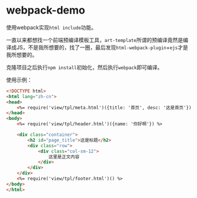 # webpack-demo

使用webpack实现`html include`功能。

一直以来都想找一个前端预编译模板工具，`art-template`所谓的预编译竟然是编译成JS，不是我所想要的，找了一圈，最后发现`html-webpack-plugin`+`ejs`才是我所想要的。

克隆项目之后执行`npm install`初始化，然后执行`webpack`即可编译。

使用示例：

```html
<!DOCTYPE html>
<html lang="zh-cn">
<head>
	<%= require('view/tpl/meta.html')({title: '首页', desc: '这是首页'}) %>
</head>
<body>
	<%= require('view/tpl/header.html')({name: '你好啊'}) %>

	<div class="container">
		<h2 id="page_title">这是标题</h2>
		<div class="row">
			<div class="col-sm-12">
				这里是正文内容
			</div>
		</div>
	</div>
	<%= require('view/tpl/footer.html')() %>
</body>
</html>

```
